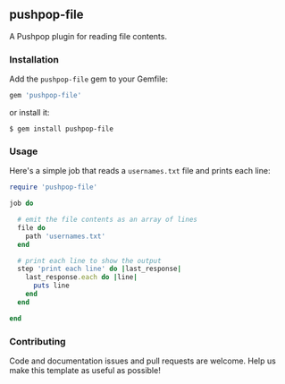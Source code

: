 ## pushpop-file

A Pushpop plugin for reading file contents.

### Installation

Add the `pushpop-file` gem to your Gemfile:

``` ruby
gem 'pushpop-file'
```

or install it:

``` shell
$ gem install pushpop-file
```

### Usage

Here's a simple job that reads a `usernames.txt` file and prints each line:

``` ruby
require 'pushpop-file'

job do

  # emit the file contents as an array of lines
  file do
    path 'usernames.txt'
  end

  # print each line to show the output
  step 'print each line' do |last_response|
    last_response.each do |line|
      puts line
    end
  end

end
```

### Contributing

Code and documentation issues and pull requests are welcome. Help us make this template as
useful as possible!
